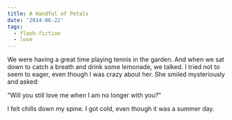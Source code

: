 ```yaml
---
title: A Handful of Petals
date: '2014-06-22'
tags:
  - flash-fiction
  - love
---
```


We were having a great time playing tennis in the garden. And when we sat down
to catch a breath and drink some lemonade, we talked. I tried not to seem to
eager, even though I was crazy about her. She smiled mysteriously and asked:

<!-- truncate -->

"Will you still love me when I am no longer with you?"

I felt chills down my spine. I got cold, even though it was a summer day.
